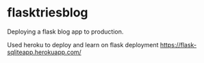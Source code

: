 # flasktriesblog
Deploying a flask blog app to production.


Used heroku to deploy and learn on flask deployment
https://flask-sqliteapp.herokuapp.com/
